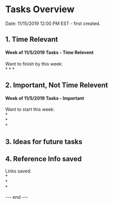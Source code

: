 # Tasks Overview  

Date: 11/15/2019 12:00 PM EST - first created.   

## 1. Time Relevant  

#### Week of 11/5/2019 Tasks - Time Relevent  

Want to finish by this week:  
 * 
 * 
 *
 


## 2.  Important, Not Time Relevent   

#### Week of 11/5/2019 Tasks - Important  

Want to start this week:  
 *  
 *  
 *  


## 3. Ideas for future tasks  


## 4. Reference Info saved  

Links saved:  
 *  
 *  
 *



--- end ---  

